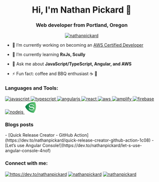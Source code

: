 <h1 align="center">Hi, I'm Nathan Pickard 👋</h1>
<h3 align="center">Web developer from Portland, Oregon</h3>

<p align="center"> <a href="https://twitter.com/nathanpickard" target="blank"><img src="https://img.shields.io/twitter/follow/nathanpickard?logo=twitter&style=for-the-badge" alt="nathanpickard" /></a> </p>

- 🔭 I’m currently working on becoming an [AWS Certified Developer](https://aws.amazon.com/certification/certified-developer-associate/)

- 🌱 I’m currently learning **RxJs, Scully**

- 💬 Ask me about **JavaScript/TypeScript, Angular, and AWS**

- ⚡ Fun fact: coffee and BBQ enthusiast ☕️ 🍖 

<h3 align="left">Languages and Tools:</h3>
<p align="left"> <a href="https://developer.mozilla.org/en-US/docs/Web/JavaScript" target="_blank"> <img src="https://devicons.github.io/devicon/devicon.git/icons/javascript/javascript-original.svg" alt="javascript" width="40" height="40"/> </a> <a href="https://www.typescriptlang.org/" target="_blank"> <img src="https://devicons.github.io/devicon/devicon.git/icons/typescript/typescript-original.svg" alt="typescript" width="40" height="40"/> </a> <a href="https://angular.io" target="_blank"> <img src="https://devicons.github.io/devicon/devicon.git/icons/angularjs/angularjs-original.svg" alt="angularjs" width="40" height="40"/> </a> <a href="https://reactjs.org/" target="_blank"> <img src="https://devicons.github.io/devicon/devicon.git/icons/react/react-original-wordmark.svg" alt="react" width="40" height="40"/> </a> <a href="https://aws.amazon.com" target="_blank"> <img src="https://devicons.github.io/devicon/devicon.git/icons/amazonwebservices/amazonwebservices-original-wordmark.svg" alt="aws" width="40" height="40"/> </a> <a href="https://aws.amazon.com/amplify/" target="_blank"> <img src="https://docs.amplify.aws/assets/logo-dark.svg" alt="amplify" width="40" height="40"/> </a> <a href="https://firebase.google.com/" target="_blank"> <img src="https://www.vectorlogo.zone/logos/firebase/firebase-icon.svg" alt="firebase" width="40" height="40"/> </a>  <a href="https://nodejs.org" target="_blank"> <img src="https://devicons.github.io/devicon/devicon.git/icons/nodejs/nodejs-original-wordmark.svg" alt="nodejs" width="40" height="40"/> </a>  <a href="https://scully.io/" target="_blank"> <img src="https://raw.githubusercontent.com/scullyio/scully/main/assets/logos/SVG/scullyio-icon.svg" alt="scully" width="40" height="40"/> </a> </p>

<h3 align="left">Blogs posts</h3>
<!-- BLOG-POST-LIST:START -->
- [Quick Release Creator - GitHub Action](https://dev.to/nathanpickard/quick-release-creator-github-action-1c08)
- [Let’s use Angular Console!](https://dev.to/nathanpickard/let-s-use-angular-console-4nof)
<!-- BLOG-POST-LIST:END -->

<p align="center">
<h3 align="left">Connect with me:</h3>
<a href="https://dev.to/https://dev.to/nathanpickard" target="blank"><img align="center" src="https://cdn.jsdelivr.net/npm/simple-icons@3.0.1/icons/dev-dot-to.svg" alt="https://dev.to/nathanpickard" height="30" width="40" /></a>
<a href="https://twitter.com/nathanpickard" target="blank"><img align="center" src="https://cdn.jsdelivr.net/npm/simple-icons@3.0.1/icons/twitter.svg" alt="nathanpickard" height="30" width="40" /></a>
<a href="https://linkedin.com/in/nathanpickard" target="blank"><img align="center" src="https://cdn.jsdelivr.net/npm/simple-icons@3.0.1/icons/linkedin.svg" alt="nathanpickard" height="30" width="40" /></a>
</p>

<!--
**NathanPickard/NathanPickard** is a ✨ _special_ ✨ repository because its `README.md` (this file) appears on your GitHub profile.

Here are some ideas to get you started:

- 🔭 I’m currently working on ...
- 🌱 I’m currently learning ...
- 👯 I’m looking to collaborate on ...
- 🤔 I’m looking for help with ...
- 💬 Ask me about ...
- 📫 How to reach me: ...
- 😄 Pronouns: ...
- ⚡ Fun fact: ...
-->
